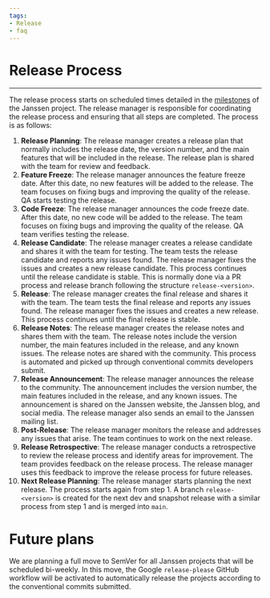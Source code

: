 ```yaml
---
tags:
- Release
- faq
---
```


# Release Process

----------------------------

The release process starts on scheduled times detailed in the [milestones](https://github.com/JanssenProject/jans/milestones) of the Janssen project. The release manager is responsible for coordinating the release process and ensuring that all steps are completed. The process is as follows:

1. **Release Planning**: The release manager creates a release plan that normally includes the release date, the version number, and the main features that will be included in the release. The release plan is shared with the team for review and feedback.
2. **Feature Freeze**: The release manager announces the feature freeze date. After this date, no new features will be added to the release. The team focuses on fixing bugs and improving the quality of the release. QA starts testing the release.
3. **Code Freeze**: The release manager announces the code freeze date. After this date, no new code will be added to the release. The team focuses on fixing bugs and improving the quality of the release. QA team verifies testing the release.
4. **Release Candidate**: The release manager creates a release candidate and shares it with the team for testing. The team tests the release candidate and reports any issues found. The release manager fixes the issues and creates a new release candidate. This process continues until the release candidate is stable. This is normally done via a PR process and release branch following the structure `release-<version>`.
5. **Release**: The release manager creates the final release and shares it with the team. The team tests the final release and reports any issues found. The release manager fixes the issues and creates a new release. This process continues until the final release is stable.
6. **Release Notes**: The release manager creates the release notes and shares them with the team. The release notes include the version number, the main features included in the release, and any known issues. The release notes are shared with the community. This process is automated and picked up through conventional commits developers submit.
7. **Release Announcement**: The release manager announces the release to the community. The announcement includes the version number, the main features included in the release, and any known issues. The announcement is shared on the Janssen website, the Janssen blog, and social media. The release manager also sends an email to the Janssen mailing list.
8. **Post-Release**: The release manager monitors the release and addresses any issues that arise. The team continues to work on the next release.
9. **Release Retrospective**: The release manager conducts a retrospective to review the release process and identify areas for improvement. The team provides feedback on the release process. The release manager uses this feedback to improve the release process for future releases.
10. **Next Release Planning**: The release manager starts planning the next release. The process starts again from step 1. A branch `release-<version>` is created for the next dev and snapshot release with a similar process from step 1 and is merged into `main`.

# Future plans
We are planning a full move to SemVer for all Janssen projects that will be scheduled bi-weekly. In this move, the Google `release-please` GitHub workflow  will be activated to automatically release the projects according to the conventional commits submitted. 